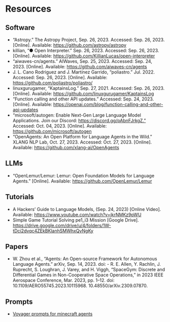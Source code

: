 # Resources

## Software
- “Astropy.” The Astropy Project, Sep. 26, 2023. Accessed: Sep. 26, 2023. [Online]. Available: https://github.com/astropy/astropy
- killian, “● Open Interpreter.” Sep. 26, 2023. Accessed: Sep. 26, 2023. [Online]. Available: https://github.com/KillianLucas/open-interpreter
- “aiwaves-cn/agents.” AIWaves, Sep. 25, 2023. Accessed: Sep. 24, 2023. [Online]. Available: https://github.com/aiwaves-cn/agents
- J. L. Cano Rodriguez and J. Martínez Garrido, “poliastro.” Jul. 2022. Accessed: Sep. 26, 2023. [Online]. Available: https://github.com/poliastro/poliastro/
- linuxgurugamer, “KaptainsLog.” Sep. 27, 2021. Accessed: Sep. 26, 2023. [Online]. Available: https://github.com/linuxgurugamer/KaptainsLog
- “Function calling and other API updates.” Accessed: Sep. 24, 2023. [Online]. Available: https://openai.com/blog/function-calling-and-other-api-updates
- “microsoft/autogen: Enable Next-Gen Large Language Model Applications. Join our Discord: https://discord.gg/pAbnFJrkgZ.” Accessed: Oct. 04, 2023. [Online]. Available: https://github.com/microsoft/autogen
- “OpenAgents: An Open Platform for Language Agents in the Wild.” XLANG NLP Lab, Oct. 27, 2023. Accessed: Oct. 27, 2023. [Online]. Available: https://github.com/xlang-ai/OpenAgents

## LLMs
- “OpenLemur/Lemur: Lemur: Open Foundation Models for Language Agents.” [Online]. Available: https://github.com/OpenLemur/Lemur

## Tutorials
- A Hackers’ Guide to Language Models, (Sep. 24, 2023) [Online Video]. Available: https://www.youtube.com/watch?v=jkrNMKz9pWU
- Simple Game Tutorial Solving pe1_i3 Mission [Google Drive]. https://drive.google.com/drive/u/4/folders/1W-tDci2dvqc4ZEkBKlanhSMWhxQvNgKy

## Papers
- W. Zhou et al., “Agents: An Open-source Framework for Autonomous Language Agents.” arXiv, Sep. 14, 2023. doi: - R. E. Allen, Y. Rachlin, J. Ruprecht, S. Loughran, J. Varey, and H. Viggh, “SpaceGym: Discrete and Differential Games in Non-Cooperative Space Operations,” in 2023 IEEE Aerospace Conference, Mar. 2023, pp. 1–12. doi: 10.1109/AERO55745.2023.10115968.
10.48550/arXiv.2309.07870.

## Prompts
- [Voyager prompts for minecraft agents](https://github.com/MineDojo/Voyager/tree/main/voyager/prompts)
  
